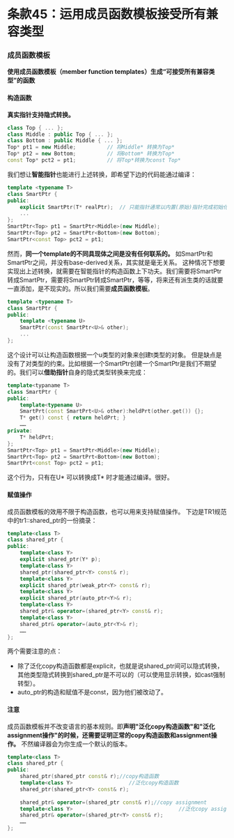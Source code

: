 # 条款45：运用成员函数模板接受所有兼容类型
### 成员函数模板
**使用成员函数模板（member function templates）生成“可接受所有兼容类型”的函数**
#### 构造函数
**真实指针支持隐式转换。**
```c++
class Top { ... };
class Middle : public Top { ... };
class Bottom : public Middle { ... };
Top* pt1 = new Middle;          // 将Middle* 转换为Top*
Top* pt2 = new Bottom;          // 将Bottom* 转换为Top*
const Top* pct2 = pt1;          // 将Top*转换为const Top*
```
我们想让**智能指针**也能进行上述转换，即希望下边的代码能通过编译：
```c++
template <typename T>
class SmartPtr {
public:
    explicit SmartPtr(T* realPtr);  // 只能指针通常以内置(原始)指针完成初始化
    ...
};
SmartPtr<Top> pt1 = SmartPtr<Middle>(new Middle);
SmartPtr<Top> pt2 = SmartPtr<Bottom>(new Bottom);
SmartPtr<const Top> pct2 = pt1;
```
然而，**同一个template的不同具现体之间是没有任何联系的。** 如SmartPtr<Middle>和SmartPtr<Top>之间，并没有base-derived关系，其实就是毫无关系。
这种情况下想要实现出上述转换，就需要在智能指针的构造函数上下功夫。我们需要将SmartPtr<Middle>转成SmartPtr<Top>，需要将SmartPtr<Bottom>转成SmartPtr<Top>，等等，将来还有派生类的话就要一直添加，是不现实的。所以我们需要**成员函数模板**。
```c++
template <typename T>
class SmartPtr {
public:
    template <typename U>
    SmartPtr(const SmartPtr<U>& other);
    ...
};
```
这个设计可以让构造函数根据一个u类型的对象来创建t类型的对象。
但是缺点是没有了对类型的约束。比如根据一个SmartPtr<Top>创建一个SmartPtr<Bottom>是我们不期望的。我们可以**借助指针**自身的隐式类型转换来完成：
```c++
template<typaname T>
class SmartPtr {
public:
    template<typename U>
    SmartPrt(const SmartPrt<U>& other):heldPrt(other.get()) {};
    T* get() const { return heldPrt; }
    ……
private:
    T* heldPrt;
};
SmartPtr<Top> pt1 = SmartPtr<Middle>(new Middle);
SmartPrt<Top> pt2 = SmartPrt<Bottom>(new Bottom);
SmartPrt<const Top> pct2 = pt1;
```
这个行为，只有在U* 可以转换成T* 时才能通过编译。很好。
#### 赋值操作
成员函数模板的效用不限于构造函数，也可以用来支持赋值操作。
下边是TR1规范中的tr1::shared_ptr的一份摘录：
```c++
template<class T>
class shared_ptr {
public:
    template<class Y>
    explicit shared_ptr(Y* p);
    template<class Y>
    shared_ptr(shared_ptr<Y> const& r);
    template<class Y>
    explicit shared_ptr(weak_ptr<Y> const& r);
    template<class Y>
    explicit shared_ptr(auto_ptr<Y>& r);
    template<class Y>
    shared_ptr& operator=(shared_ptr<Y> const& r);
    template<class Y>
    shared_ptr& operator=(auto_ptr<Y>& r);
    ……
};
```
两个需要注意的点：
* 除了泛化copy构造函数都是explicit，也就是说shared_ptr间可以隐式转换，其他类型隐式转换到shared_ptr是不可以的（可以使用显示转换，如cast强制转型）。
* auto_ptr的构造和赋值不是const，因为他们被改动了。
#### 注意
成员函数模板并不改变语言的基本规则。即**声明"泛化copy构造函数"和"泛化assignment操作"的时候，还需要证明正常的copy构造函数和assignment操作。** 不然编译器会为你生成一个默认的版本。
```c++
template<class T>
class shared_ptr {
public:
    shared_ptr(shared_ptr const& r);//copy构造函数
    template<class Y>                  //泛化copy构造函数
    shared_ptr(shared_ptr<Y> const& r);
    
    shared_ptr& operator=(shared_ptr const& r);//copy assignment
    template<class Y>                                  //泛化copy assignment
    shared_ptr& operator=(shared_ptr<Y> const& r);
    ……
};
```